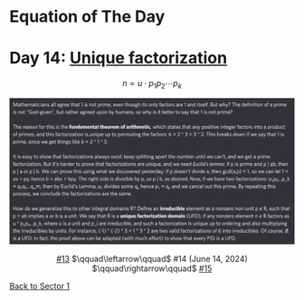 # Equation of The Day

# Day 14: [Unique factorization](https://en.wikipedia.org/wiki/Fundamental_theorem_of_arithmetic)

$$n=u\cdot p_1p_2\cdots p_k$$

<picture><img alt="Day 14" src="0014.png"></picture>

<center><a href="0013.html">#13</a> $\qquad\leftarrow\qquad$ #14 (June 14, 2024) $\qquad\rightarrow\qquad$ <a href="0015.html">#15</a></center>

[Back to Sector 1](../0-63.md)